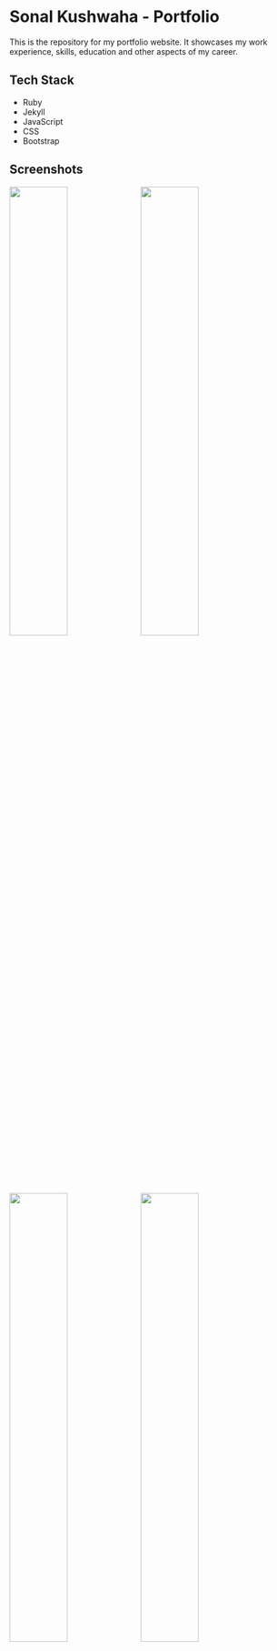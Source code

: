 # Sonal Kushwaha - Portfolio

This is the repository for my portfolio website. It showcases my work experience, skills, education and other aspects of my career.

## Tech Stack
- Ruby
- Jekyll
- JavaScript
- CSS
- Bootstrap

## Screenshots
<img src="https://user-images.githubusercontent.com/51206050/133086532-31088970-af68-438e-9f06-3da0d2edaf63.png" width="45%"> <img src="https://user-images.githubusercontent.com/51206050/133086856-24456caa-5489-4cfc-81a2-1a7503289b50.png" width="45%">

<img src="https://user-images.githubusercontent.com/51206050/133086542-efde3408-cf45-47e7-9d8e-6588e927f021.png" width="45%"> <img src="https://user-images.githubusercontent.com/51206050/133086849-f9220571-376d-4b94-a09f-1499ab1bfc16.png" width="45%">


<!-- ## Run Locally

If you want to test it locally, run the below commands. Make sure to have Ruby and Bundler installed.

```
bundle install --path vendor/bundle
bundle exec jekyll serve
``` -->
